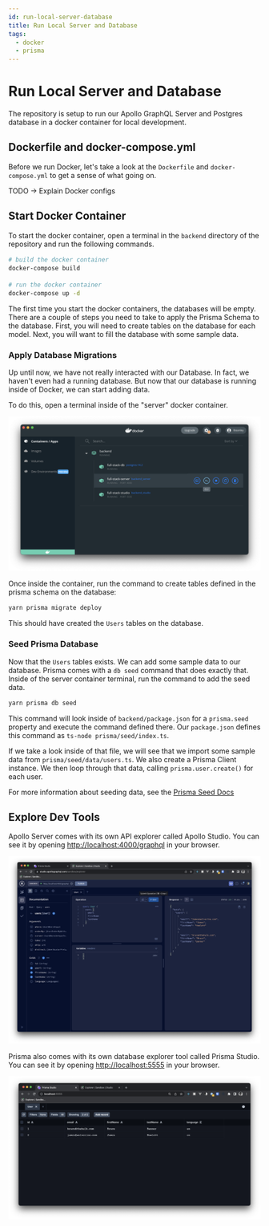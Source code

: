 ```yaml
---
id: run-local-server-database
title: Run Local Server and Database
tags:
  - docker
  - prisma
---
```


# Run Local Server and Database

The repository is setup to run our Apollo GraphQL Server and Postgres database in a docker container for local development.

## Dockerfile and docker-compose.yml

Before we run Docker, let's take a look at the `Dockerfile` and `docker-compose.yml` to get a sense of what going on.

TODO -> Explain Docker configs

## Start Docker Container

To start the docker container, open a terminal in the `backend` directory of the repository and run the following commands.

```sh
# build the docker container
docker-compose build

# run the docker container
docker-compose up -d
```

The first time you start the docker containers, the databases will be empty. There are a couple of steps you need to take to apply the Prisma Schema to the database. First, you will need to create tables on the database for each model. Next, you will want to fill the database with some sample data.

### Apply Database Migrations

Up until now, we have not really interacted with our Database. In fact, we haven't even had a running database. But now that our database is running inside of Docker, we can start adding data.

To do this, open a terminal inside of the "server" docker container.

![open terminal in docker container](../../static/img/docker-container-terminal.png)

Once inside the container, run the command to create tables defined in the prisma schema on the database:

```sh
yarn prisma migrate deploy
```

This should have created the `Users` tables on the database.

### Seed Prisma Database

Now that the `Users` tables exists. We can add some sample data to our database. Prisma comes with a `db seed` command that does exactly that. Inside of the server container terminal, run the command to add the seed data.

```sh
yarn prisma db seed
```

This command will look inside of `backend/package.json` for a `prisma.seed` property and execute the command defined there. Our `package.json` defines this command as `ts-node prisma/seed/index.ts`.

If we take a look inside of that file, we will see that we import some sample data from `prisma/seed/data/users.ts`. We also create a Prisma Client instance. We then loop through that data, calling `prisma.user.create()` for each user.

For more information about seeding data, see the [Prisma Seed Docs](https://www.prisma.io/docs/guides/database/seed-database)


## Explore Dev Tools

Apollo Server comes with its own API explorer called Apollo Studio. You can see it by opening [http://localhost:4000/graphql](http://localhost:4000/graphql) in your browser.

![Apollo Studio screenshot](../../static/img/apollo-studio.png)

Prisma also comes with its own database explorer tool called Prisma Studio. You can see it by opening [http://localhost:5555](http://localhost:5555) in your browser.

![Prisma Studio screenshot](../../static/img/prisma-studio.png)
